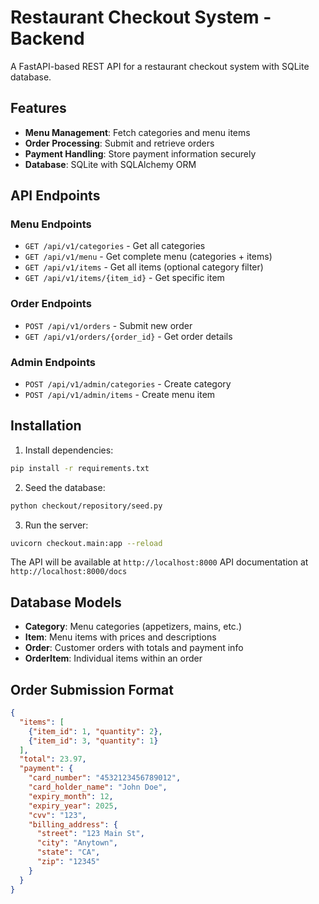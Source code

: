 # Restaurant Checkout System - Backend

A FastAPI-based REST API for a restaurant checkout system with SQLite database.

## Features

- **Menu Management**: Fetch categories and menu items
- **Order Processing**: Submit and retrieve orders
- **Payment Handling**: Store payment information securely
- **Database**: SQLite with SQLAlchemy ORM

## API Endpoints

### Menu Endpoints
- `GET /api/v1/categories` - Get all categories
- `GET /api/v1/menu` - Get complete menu (categories + items)
- `GET /api/v1/items` - Get all items (optional category filter)
- `GET /api/v1/items/{item_id}` - Get specific item

### Order Endpoints
- `POST /api/v1/orders` - Submit new order
- `GET /api/v1/orders/{order_id}` - Get order details

### Admin Endpoints
- `POST /api/v1/admin/categories` - Create category
- `POST /api/v1/admin/items` - Create menu item

## Installation

1. Install dependencies:
```bash
pip install -r requirements.txt
```

2. Seed the database:
```bash
python checkout/repository/seed.py
```

3. Run the server:
```bash
uvicorn checkout.main:app --reload
```

The API will be available at `http://localhost:8000`
API documentation at `http://localhost:8000/docs`

## Database Models

- **Category**: Menu categories (appetizers, mains, etc.)
- **Item**: Menu items with prices and descriptions
- **Order**: Customer orders with totals and payment info
- **OrderItem**: Individual items within an order

## Order Submission Format

```json
{
  "items": [
    {"item_id": 1, "quantity": 2},
    {"item_id": 3, "quantity": 1}
  ],
  "total": 23.97,
  "payment": {
    "card_number": "4532123456789012",
    "card_holder_name": "John Doe",
    "expiry_month": 12,
    "expiry_year": 2025,
    "cvv": "123",
    "billing_address": {
      "street": "123 Main St",
      "city": "Anytown",
      "state": "CA",
      "zip": "12345"
    }
  }
}
```
